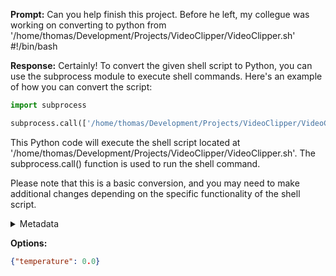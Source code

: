 **Prompt:**
Can you help finish this project. Before he left, my collegue was working on converting to python from '/home/thomas/Development/Projects/VideoClipper/VideoClipper.sh'
#!/bin/bash

**Response:**
Certainly! To convert the given shell script to Python, you can use the subprocess module to execute shell commands. Here's an example of how you can convert the script:

```python
import subprocess

subprocess.call(['/home/thomas/Development/Projects/VideoClipper/VideoClipper.sh'])
```

This Python code will execute the shell script located at '/home/thomas/Development/Projects/VideoClipper/VideoClipper.sh'. The subprocess.call() function is used to run the shell command.

Please note that this is a basic conversion, and you may need to make additional changes depending on the specific functionality of the shell script.

<details><summary>Metadata</summary>

- Duration: 4428 ms
- Datetime: 2023-11-30T12:05:36.979651
- Model: gpt-3.5-turbo-0613

</details>

**Options:**
```json
{"temperature": 0.0}
```

